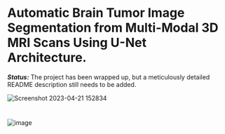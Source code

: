 # Automatic Brain Tumor Image Segmentation from Multi-Modal 3D MRI Scans Using U-Net Architecture.


***_Status:_*** The project has been wrapped up, but a meticulously detailed README description still needs to be added.






![Screenshot 2023-04-21 152834](https://user-images.githubusercontent.com/111432785/233608807-5d321d4a-661a-4d0b-bd99-529f04b09c71.png)

#
![image](https://user-images.githubusercontent.com/111432785/233608593-06335c51-1ccf-400c-a5d1-3a2d18bf45ee.png)

